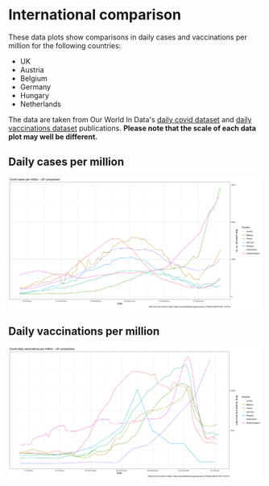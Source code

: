 # International comparison

These data plots show comparisons in daily cases and vaccinations per million for the following countries:
 - UK
 - Austria
 - Belgium
 - Germany
 - Hungary
 - Netherlands
 
 The data are taken from Our World In Data's [daily covid dataset](https://github.com/owid/covid-19-data/tree/master/public/data) and [daily vaccinations dataset](https://github.com/owid/covid-19-data/tree/master/public/data/vaccinations) publications. **Please note that the scale of each data plot may well be different.**
 
## Daily cases per million
 
[![Daily cases per million](./output/intl_cases.png)](./output/intl_cases.png?raw=true)
 
## Daily vaccinations per million
 
[![Daily vaccinations per million](./output/intl_vaccs.png)](./output/intl_vaccs.png?raw=true)